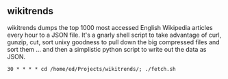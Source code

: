 wikitrends
----------

wikitrends dumps the top 1000 most accessed English Wikipedia articles every 
hour to a JSON file. It's a gnarly shell script to take advantage of curl, 
gunzip, cut, sort unixy goodness to pull down the big compressed files and 
sort them ... and then a simplistic python script to write out the data as 
JSON.

`30 * * * * cd /home/ed/Projects/wikitrends/; ./fetch.sh`

